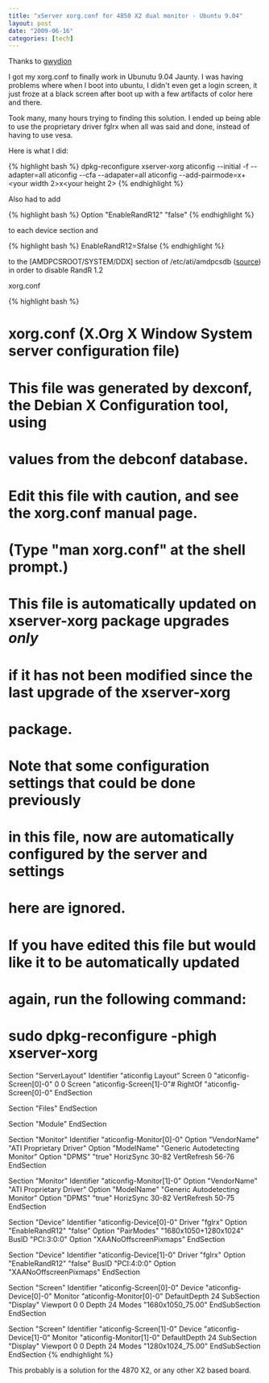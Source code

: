 ```yaml
---
title: "xServer xorg.conf for 4850 X2 dual monitor - Ubuntu 9.04"
layout: post
date: "2009-06-16"
categories: [tech]
---
```


Thanks to [gwydion](http://blog.morrigan.ch/?p=52)

I got my xorg.conf to finally work in Ubunutu 9.04 Jaunty. I was having problems where when I boot into ubuntu, I didn't even get a login screen, it just froze at a black screen after boot up with a few artifacts of color here and there.

Took many, many hours trying to finding this solution. I ended up being able to use the proprietary driver fglrx when all was said and done, instead of having to use vesa.

Here is what I did:

{% highlight bash %}
dpkg-reconfigure xserver-xorg
aticonfig --initial -f --adapter=all
aticonfig --cfa --adapater=all
aticonfig --add-pairmode=<your width>x<your height>+<your width 2>x<your height 2>
{% endhighlight %}

Also had to add

{% highlight bash %}
Option "EnableRandR12" "false"
{% endhighlight %}

to each device section and

{% highlight bash %}
EnableRandR12=Sfalse
{% endhighlight %}

to the [AMDPCSROOT/SYSTEM/DDX] section of /etc/ati/amdpcsdb ([source](http://ubuntuforums.org/showthread.php?p=7144148)) in order to disable RandR 1.2

xorg.conf

{% highlight bash %}

# xorg.conf (X.Org X Window System server configuration file)
#
# This file was generated by dexconf, the Debian X Configuration tool, using
# values from the debconf database.
#
# Edit this file with caution, and see the xorg.conf manual page.
# (Type "man xorg.conf" at the shell prompt.)
#
# This file is automatically updated on xserver-xorg package upgrades *only*
# if it has not been modified since the last upgrade of the xserver-xorg
# package.
#
# Note that some configuration settings that could be done previously
# in this file, now are automatically configured by the server and settings
# here are ignored.
#
# If you have edited this file but would like it to be automatically updated
# again, run the following command:
#   sudo dpkg-reconfigure -phigh xserver-xorg

Section "ServerLayout"
	Identifier     "aticonfig Layout"
	Screen      0  "aticonfig-Screen[0]-0" 0 0
	Screen         "aticonfig-Screen[1]-0"# RightOf "aticonfig-Screen[0]-0"
EndSection

Section "Files"
EndSection

Section "Module"
EndSection

Section "Monitor"
	Identifier   "aticonfig-Monitor[0]-0"
	Option	    "VendorName" "ATI Proprietary Driver"
	Option	    "ModelName" "Generic Autodetecting Monitor"
	Option	    "DPMS" "true"
	HorizSync   30-82
	VertRefresh  56-76
EndSection

Section "Monitor"
	Identifier   "aticonfig-Monitor[1]-0"
	Option	    "VendorName" "ATI Proprietary Driver"
	Option	    "ModelName" "Generic Autodetecting Monitor"
	Option	    "DPMS" "true"
	HorizSync   30-82
	VertRefresh  50-75
EndSection

Section "Device"
	Identifier  "aticonfig-Device[0]-0"
	Driver      "fglrx"
	Option	    "EnableRandR12" "false"
	Option	    "PairModes" "1680x1050+1280x1024"
	BusID       "PCI:3:0:0"
	Option          "XAANoOffscreenPixmaps"
EndSection

Section "Device"
	Identifier  "aticonfig-Device[1]-0"
	Driver      "fglrx"
	Option	    "EnableRandR12" "false"
	BusID       "PCI:4:0:0"
	Option          "XAANoOffscreenPixmaps"
EndSection

Section "Screen"
	Identifier "aticonfig-Screen[0]-0"
	Device     "aticonfig-Device[0]-0"
	Monitor    "aticonfig-Monitor[0]-0"
	DefaultDepth     24
	SubSection "Display"
		Viewport   0 0
		Depth     24
		Modes      "1680x1050_75.00"
	EndSubSection
EndSection

Section "Screen"
	Identifier "aticonfig-Screen[1]-0"
	Device     "aticonfig-Device[1]-0"
	Monitor    "aticonfig-Monitor[1]-0"
	DefaultDepth     24
	SubSection "Display"
		Viewport   0 0
		Depth     24
		Modes      "1280x1024_75.00"
	EndSubSection
EndSection
{% endhighlight %}


This probably is a solution for the 4870 X2, or any other X2 based board.
